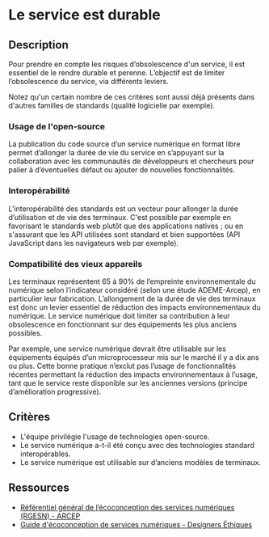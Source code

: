 # Le service est durable

## Description

Pour prendre en compte les risques d’obsolescence d'un service, il est essentiel de le rendre durable et perenne. L’objectif est de limiter l’obsolescence du service, via différents leviers.

Notez qu'un certain nombre de ces critères sont aussi déjà présents dans d'autres familles de standards (qualité logicielle par exemple).

### Usage de l'open-source

La publication du code source d’un service numérique en format libre permet d’allonger la durée de vie du service en s’appuyant sur la collaboration avec les communautés de développeurs et chercheurs pour palier à d’éventuelles défaut ou ajouter de nouvelles fonctionnalités.

### Interopérabilité

L’interopérabilité des standards est un vecteur pour allonger la durée d’utilisation et de vie des terminaux. C'est possible par exemple en favorisant le standards web plutôt que des applications natives ; ou en s'assurant que les API utilisées sont standard et bien supportées (API JavaScript dans les navigateurs web par exemple).

### Compatibilité des vieux appareils

Les terminaux représentent 65 à 90% de l’empreinte environnementale du numérique selon l’indicateur considéré (selon une étude ADEME-Arcep), en particulier leur fabrication. L’allongement de la durée de vie des terminaux est donc un levier essentiel de réduction des impacts environnementaux du numérique. Le service numérique doit limiter sa contribution à leur obsolescence en fonctionnant sur des équipements les plus anciens possibles.

Par exemple, une service numérique devrait être utilisable sur les équipements équipés d’un microprocesseur mis sur le marché il y a dix ans ou plus. Cette bonne pratique n’exclut pas l’usage de fonctionnalités récentes permettant la réduction des impacts environnementaux à l’usage, tant que le service reste disponible sur les anciennes versions (principe d’amélioration progressive).

## Critères

- L'équipe privilégie l'usage de technologies open-source.
- Le service numérique a-t-il été conçu avec des technologies standard interopérables.
- Le service numérique est utilisable sur d’anciens modèles de terminaux.

## Ressources

- [Référentiel général de l’écoconception des services numériques (RGESN) - ARCEP](https://www.arcep.fr/mes-demarches-et-services/entreprises/fiches-pratiques/referentiel-general-ecoconception-services-numeriques.html)
- [Guide d'écoconception de services numériques - Designers Éthiques](https://designersethiques.org/fr/thematiques/ecoconception/guide-d-ecoconception)

